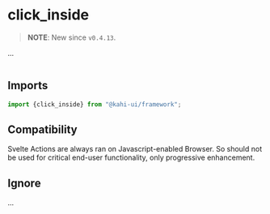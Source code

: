 # click_inside

> **NOTE**: New since `v0.4.13`.

...

```svelte {title="click_inside Preview" mode="repl"}

```

## Imports

```javascript {title="click_inside Imports"}
import {click_inside} from "@kahi-ui/framework";
```

## Compatibility

Svelte Actions are always ran on Javascript-enabled Browser. So should not be used for critical end-user functionality, only progressive enhancement.

## Ignore

...

```svelte {title="click_inside Ignore" mode="repl"}

```
